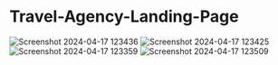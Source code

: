 # Travel-Agency-Landing-Page

![Screenshot 2024-04-17 123436](https://github.com/PrashikDable/Travel-Agency-Landing-Page/assets/125259111/4e7d407d-0fa2-4ec5-a446-58f014908b19)
![Screenshot 2024-04-17 123425](https://github.com/PrashikDable/Travel-Agency-Landing-Page/assets/125259111/ce490940-634e-4b57-bbb8-9625a68244c0)
![Screenshot 2024-04-17 123359](https://github.com/PrashikDable/Travel-Agency-Landing-Page/assets/125259111/ea674166-f68f-4a57-9c39-a710d0bae4bd)
![Screenshot 2024-04-17 123509](https://github.com/PrashikDable/Travel-Agency-Landing-Page/assets/125259111/7f0cf54d-ce33-44f1-b515-7d1f92975346)
